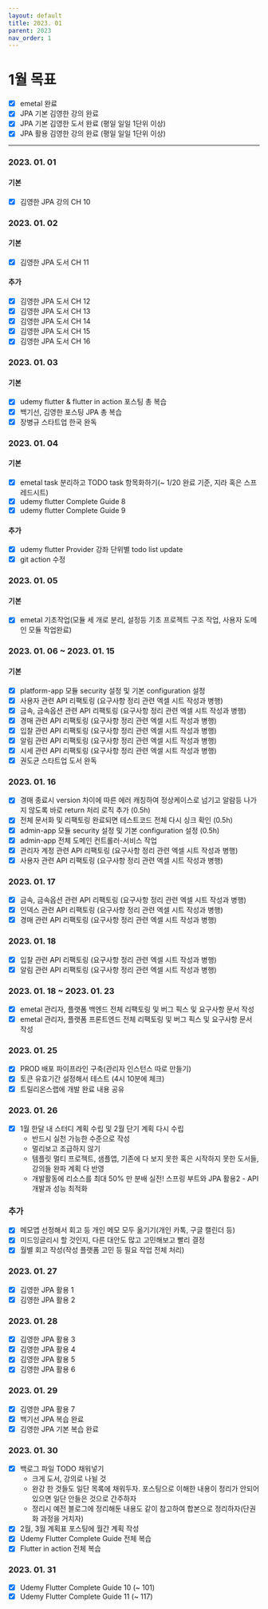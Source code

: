 ```yaml
---
layout: default
title: 2023. 01
parent: 2023
nav_order: 1
---
```


# 1월 목표
* [x] emetal 완료
* [x] JPA 기본 김영한 강의 완료
* [x] JPA 기본 김영한 도서 완료 (평일 일일 1단위 이상)
* [x] JPA 활용 김영한 강의 완료 (평일 일일 1단위 이상)

<hr>

### 2023. 01. 01
#### 기본
* [x] 김영한 JPA 강의 CH 10

### 2023. 01. 02
#### 기본
* [x] 김영한 JPA 도서 CH 11

#### 추가
* [x] 김영한 JPA 도서 CH 12
* [x] 김영한 JPA 도서 CH 13
* [x] 김영한 JPA 도서 CH 14
* [x] 김영한 JPA 도서 CH 15
* [x] 김영한 JPA 도서 CH 16

### 2023. 01. 03
#### 기본
* [x] udemy flutter & flutter in action 포스팅 총 복습
* [x] 백기선, 김영한 포스팅 JPA 총 복습
* [x] 장병규 스타트업 한국 완독

### 2023. 01. 04
#### 기본
* [x] emetal task 분리하고 TODO task 항목화하기(~ 1/20 완료 기준, 지라 혹은 스프레드시트)
* [x] udemy flutter Complete Guide 8
* [x] udemy flutter Complete Guide 9

#### 추가
* [x] udemy flutter Provider 강좌 단위별 todo list update
* [x] git action 수정

### 2023. 01. 05
#### 기본
* [x] emetal 기초작업(모듈 세 개로 분리, 설정등 기초 프로젝트 구조 작업, 사용자 도메인 모듈 작업완료)

### 2023. 01. 06 ~ 2023. 01. 15
#### 기본
* [x] platform-app 모듈 security 설정 및 기본 configuration 설정
* [x] 사용자 관련 API 리팩토링 (요구사항 정리 관련 엑셀 시트 작성과 병행)
* [x] 금속, 금속옵션 관련 API 리팩토링 (요구사항 정리 관련 엑셀 시트 작성과 병행)
* [x] 경매 관련 API 리팩토링 (요구사항 정리 관련 엑셀 시트 작성과 병행)
* [x] 입찰 관련 API 리팩토링 (요구사항 정리 관련 엑셀 시트 작성과 병행)
* [x] 알림 관련 API 리팩토링 (요구사항 정리 관련 엑셀 시트 작성과 병행)
* [x] 시세 관련 API 리팩토링 (요구사항 정리 관련 엑셀 시트 작성과 병행)
* [x] 권도균 스타트업 도서 완독

### 2023. 01. 16
- [x] 경매 종료시 version 차이에 따른 에러 캐칭하여 정상케이스로 넘기고 알람등 나가지 않도록 바로 return 처리 로직 추가 (0.5h)
- [x] 전체 문서화 및 리팩토링 완료되면 테스트코드 전체 다시 싱크 확인 (0.5h)
- [x] admin-app 모듈 security 설정 및 기본 configuration 설정 (0.5h)
- [x] admin-app 전체 도메인 컨트롤러-서비스 작업  
- [x] 관리자 계정 관련 API 리팩토링 (요구사항 정리 관련 엑셀 시트 작성과 병행)
- [x] 사용자 관련 API 리팩토링 (요구사항 정리 관련 엑셀 시트 작성과 병행)

### 2023. 01. 17
- [x] 금속, 금속옵션 관련 API 리팩토링 (요구사항 정리 관련 엑셀 시트 작성과 병행)
- [x] 인덱스 관련 API 리팩토링 (요구사항 정리 관련 엑셀 시트 작성과 병행)
- [x] 경매 관련 API 리팩토링 (요구사항 정리 관련 엑셀 시트 작성과 병행)

### 2023. 01. 18
- [x] 입찰 관련 API 리팩토링 (요구사항 정리 관련 엑셀 시트 작성과 병행)
- [x] 알림 관련 API 리팩토링 (요구사항 정리 관련 엑셀 시트 작성과 병행)

### 2023. 01. 18 ~ 2023. 01. 23
- [x] emetal 관리자, 플랫폼 백엔드 전체 리팩토링 및 버그 픽스 및 요구사항 문서 작성
- [x] emetal 관리자, 플랫폼 프론트엔드 전체 리팩토링 및 버그 픽스 및 요구사항 문서 작성

### 2023. 01. 25
- [x] PROD 배포 파이프라인 구축(관리자 인스턴스 따로 만들기)
- [x] 토큰 유효기간 설정해서 테스트 (4시 10분에 체크)
- [x] 트릴리온스랩에 개발 완료 내용 공유

### 2023. 01. 26
- [x] 1월 한달 내 스터디 계획 수립 및 2월 단기 계획 다시 수립
  - 반드시 실천 가능한 수준으로 작성
  - 멀리보고 조급하지 않기
  - 템플릿 멀티 프로젝트, 샘플앱, 기존에 다 보지 못한 혹은 시작하지 못한 도서들, 강의들 완파 계획 다 반영
  - 개발활동에 리소스를 최대 50% 만 분배
    실전! 스프링 부트와 JPA 활용2 - API 개발과 성능 최적화
    
### 추가
- [x] 메모앱 선정해서 회고 등 개인 메모 모두 옮기기(개인 카톡, 구글 캘린더 등)
- [x] 미드잉글리시 할 것인지, 다른 대안도 많고 고민해보고 빨리 결정
- [x] 월별 회고 작성(작성 플랫폼 고민 등 필요 작업 전체 처리)

### 2023. 01. 27
- [x] 김영한 JPA 활용 1
- [x] 김영한 JPA 활용 2    

### 2023. 01. 28
- [x] 김영한 JPA 활용 3
- [x] 김영한 JPA 활용 4
- [x] 김영한 JPA 활용 5
- [x] 김영한 JPA 활용 6

### 2023. 01. 29
- [x] 김영한 JPA 활용 7
- [x] 백기선 JPA 복습 완료
- [x] 김영한 JPA 기본 복습 완료

### 2023. 01. 30
- [x] 백로그 파일 TODO 채워넣기
  - 크게 도서, 강의로 나뉠 것
  - 완강 한 것들도 일단 목록에 채워두자. 포스팅으로 이해한 내용이 정리가 안되어 있으면 일단 안들은 것으로 간주하자
  - 정리시 예전 블로그에 정리해둔 내용도 같이 참고하여 합본으로 정리하자(단권화 과정을 거치자)
- [x] 2월, 3월 계획표 포스팅에 월간 계획 작성
- [x] Udemy Flutter Complete Guide 전체 복습 
- [x] Flutter in action 전체 복습

### 2023. 01. 31
- [x] Udemy Flutter Complete Guide 10 (~ 101)
- [x] Udemy Flutter Complete Guide 11 (~ 117)
